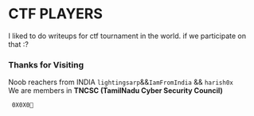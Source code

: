 # CTF PLAYERS
   I liked to do writeups for ctf tournament in the world. if we participate on that :?

###  Thanks for Visiting

Noob reachers from INDIA ```lightingsarp```&&```IamFromIndia``` && ```harish0x```<br />
We are members in **TNCSC (TamilNadu Cyber Security Council)** 

``` 0X0X0💛```
